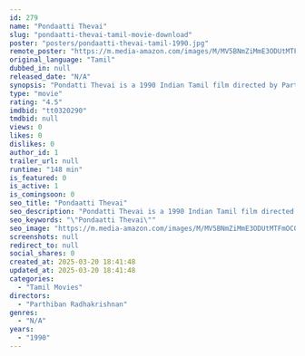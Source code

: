 ```yaml
---
id: 279
name: "Pondaatti Thevai"
slug: "pondaatti-thevai-tamil-movie-download"
poster: "posters/pondaatti-thevai-tamil-1990.jpg"
remote_poster: "https://m.media-amazon.com/images/M/MV5BNmZiMmE3ODUtMTFmOC00YzY0LWJmYjItN2M1MDkwMzM1YmI1XkEyXkFqcGdeQXVyNTM3MDMyMDQ@._V1_SX300.jpg"
original_language: "Tamil"
dubbed_in: null
released_date: "N/A"
synopsis: "Pondatti Thevai is a 1990 Indian Tamil film directed by Parthiban and produced by A. Sundaram. The film stars Parthiban, Ashwini, Sindhu, Radha Ravi, Goundamani and Senthil in lead roles. The film had musical score by Ilaiyaraaja."
type: "movie"
rating: "4.5"
imdbid: "tt0320290"
tmdbid: null
views: 0
likes: 0
dislikes: 0
author_id: 1
trailer_url: null
runtime: "148 min"
is_featured: 0
is_active: 1
is_comingsoon: 0
seo_title: "Pondaatti Thevai"
seo_description: "Pondatti Thevai is a 1990 Indian Tamil film directed by Parthiban and produced by A. Sundaram. The film stars Parthiban, Ashwini, Sindhu, Radha Ravi, Goundamani and Senthil in lead roles. The film had musical score by Ilaiyaraaja."
seo_keywords: "\"Pondaatti Thevai\""
seo_image: "https://m.media-amazon.com/images/M/MV5BNmZiMmE3ODUtMTFmOC00YzY0LWJmYjItN2M1MDkwMzM1YmI1XkEyXkFqcGdeQXVyNTM3MDMyMDQ@._V1_SX300.jpg"
screenshots: null
redirect_to: null
social_shares: 0
created_at: 2025-03-20 18:41:48
updated_at: 2025-03-20 18:41:48
categories:
  - "Tamil Movies"
directors:
  - "Parthiban Radhakrishnan"
genres:
  - "N/A"
years:
  - "1990"
---
```

